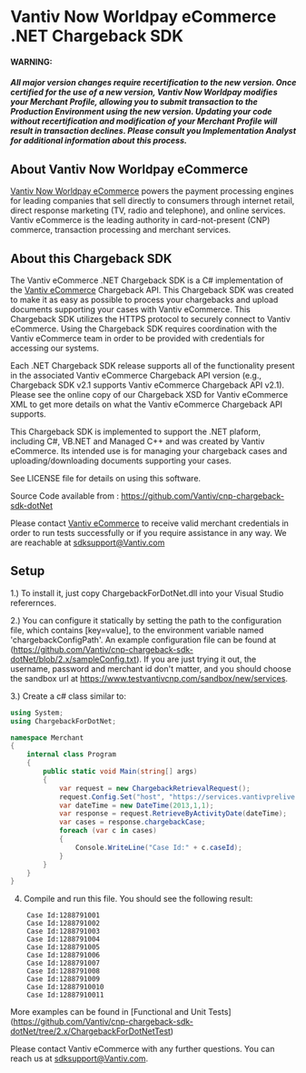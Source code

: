 Vantiv Now Worldpay eCommerce .NET Chargeback SDK
=====================

#### WARNING:
##### All major version changes require recertification to the new version. Once certified for the use of a new version, Vantiv Now Worldpay modifies your Merchant Profile, allowing you to submit transaction to the Production Environment using the new version. Updating your code without recertification and modification of your Merchant Profile will result in transaction declines. Please consult you Implementation Analyst for additional information about this process.

About Vantiv Now Worldpay eCommerce
------------
[Vantiv Now Worldpay eCommerce](https://developer.vantiv.com/community/ecommerce) powers the payment processing engines for leading companies that sell directly to consumers through  internet retail, direct response marketing (TV, radio and telephone), and online services. Vantiv eCommerce is the leading authority in card-not-present (CNP) commerce, transaction processing and merchant services.


About this Chargeback SDK
--------------
The Vantiv eCommerce .NET Chargeback SDK is a C# implementation of the [Vantiv eCommerce](https://developer.vantiv.com/docs/DOC-1196) Chargeback API. This Chargeback SDK was created to make it as easy as possible to process your chargebacks and upload documents supporting your cases with Vantiv eCommerce. This Chargeback SDK utilizes the HTTPS protocol to securely connect to Vantiv eCommerce. Using the Chargeback SDK requires coordination with the Vantiv eCommerce team in order to be provided with credentials for accessing our systems.

Each .NET Chargeback SDK release supports all of the functionality present in the associated Vantiv eCommerce Chargeback API version (e.g., Chargeback SDK v2.1 supports Vantiv eCommerce Chargeback API v2.1). Please see the online copy of our Chargeback XSD for Vantiv eCommerce XML to get more details on what the Vantiv eCommerce Chargeback API supports.

This Chargeback SDK is implemented to support the .NET plaform, including C#, VB.NET and Managed C++ and was created by Vantiv eCommerce. Its intended use is for managing your chargeback cases and uploading/downloading documents supporting your cases.

See LICENSE file for details on using this software.

Source Code available from : https://github.com/Vantiv/cnp-chargeback-sdk-dotNet

Please contact [Vantiv eCommerce](http://developer.vantiv.com/community/ecommerce) to receive valid merchant credentials in order to run tests successfully or if you require assistance in any way.  We are reachable at sdksupport@Vantiv.com

Setup
-----

1.) To install it, just copy ChargebackForDotNet.dll into your Visual Studio referernces. 

2.) You can configure it statically by setting the path to the configuration file, which contains [key=value], to the environment variable named 'chargebackConfigPath'. An example configuration file can be found at (https://github.com/Vantiv/cnp-chargeback-sdk-dotNet/blob/2.x/sampleConfig.txt). If you are just trying it out, the username, password and merchant id don't matter, and you should choose the sandbox url at https://www.testvantivcnp.com/sandbox/new/services.

3.) Create a c# class similar to:  

```c#
using System;
using ChargebackForDotNet;

namespace Merchant
{
    internal class Program
    {
        public static void Main(string[] args)
        {
            var request = new ChargebackRetrievalRequest();
            request.Config.Set("host", "https://services.vantivprelive.com");
            var dateTime = new DateTime(2013,1,1);
            var response = request.RetrieveByActivityDate(dateTime);
            var cases = response.chargebackCase;
            foreach (var c in cases)
            {
                Console.WriteLine("Case Id:" + c.caseId);
            }
        }
    }
}
```

4) Compile and run this file.  You should see the following result:
~~~
	Case Id:1288791001
	Case Id:1288791002
	Case Id:1288791003
	Case Id:1288791004
	Case Id:1288791005
	Case Id:1288791006
	Case Id:1288791007
	Case Id:1288791008
	Case Id:1288791009
	Case Id:12887910010
	Case Id:12887910011
~~~

More examples can be found in [Functional and Unit Tests] (https://github.com/Vantiv/cnp-chargeback-sdk-dotNet/tree/2.x/ChargebackForDotNetTest)

Please contact Vantiv eCommerce with any further questions. You can reach us at sdksupport@Vantiv.com.

